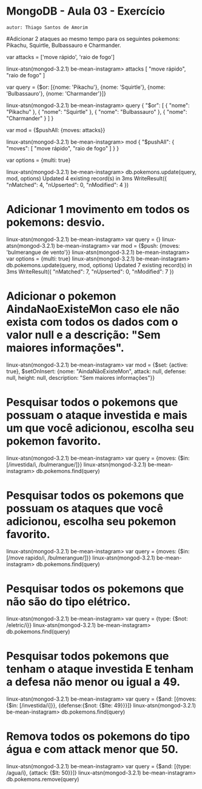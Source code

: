 # MongoDB - Aula 03 - Exercício
    autor: Thiago Santos de Amorim

#Adicionar 2 ataques ao mesmo tempo para os seguintes pokemons: Pikachu, Squirtle, Bulbassauro e Charmander.

var attacks = ['move rápido', 'raio de fogo']

linux-atsn(mongod-3.2.1) be-mean-instagram> attacks
[
  "move rápido",
  "raio de fogo"
]


var query = {$or: [{nome: 'Pikachu'}, {nome: 'Squirtle'}, {nome: 'Bulbassauro'}, {nome: 'Charmander'}]}

linux-atsn(mongod-3.2.1) be-mean-instagram> query
{
  "$or": [
    {
      "nome": "Pikachu"
    },
    {
      "nome": "Squirtle"
    },
    {
      "nome": "Bulbassauro"
    },
    {
      "nome": "Charmander"
    }
  ]
}

var mod = {$pushAll: {moves: attacks}}

linux-atsn(mongod-3.2.1) be-mean-instagram> mod
{
  "$pushAll": {
    "moves": [
      "move rápido",
      "raio de fogo"
    ]
  }
}

var options = {multi: true}

linux-atsn(mongod-3.2.1) be-mean-instagram> db.pokemons.update(query, mod, options)
Updated 4 existing record(s) in 3ms
WriteResult({
  "nMatched": 4,
  "nUpserted": 0,
  "nModified": 4
})



# Adicionar 1 movimento em todos os pokemons: desvio.

linux-atsn(mongod-3.2.1) be-mean-instagram> var query = {}
linux-atsn(mongod-3.2.1) be-mean-instagram> var mod = {$push: {moves: 'bulmerangue de vento'}}
linux-atsn(mongod-3.2.1) be-mean-instagram> var options = {multi: true}
linux-atsn(mongod-3.2.1) be-mean-instagram> db.pokemons.update(query, mod, options)
Updated 7 existing record(s) in 3ms
WriteResult({
  "nMatched": 7,
  "nUpserted": 0,
  "nModified": 7
})


# Adicionar o pokemon AindaNaoExisteMon caso ele não exista com todos os dados com o valor null e a descrição: "Sem maiores informações".

linux-atsn(mongod-3.2.1) be-mean-instagram> var mod = {$set: {active: true}, $setOnInsert: {nome: "AindaNãoExisteMon", attack: null, defense: null, height: null, description: "Sem maiores informações"}}

# Pesquisar todos o pokemons que possuam o ataque investida e mais um que você adicionou, escolha seu pokemon favorito.

linux-atsn(mongod-3.2.1) be-mean-instagram> var query = {moves: {$in: [/investida/i, /bulmerangue/]}}
linux-atsn(mongod-3.2.1) be-mean-instagram> db.pokemons.find(query)


# Pesquisar todos os pokemons que possuam os ataques que você adicionou, escolha seu pokemon favorito.

linux-atsn(mongod-3.2.1) be-mean-instagram> var query = {moves: {$in: [/move rapido/i, /bulmerangue/]}}
linux-atsn(mongod-3.2.1) be-mean-instagram> db.pokemons.find(query)


# Pesquisar todos os pokemons que não são do tipo elétrico.

linux-atsn(mongod-3.2.1) be-mean-instagram> var query = {type: {$not: /eletric/i}}
linux-atsn(mongod-3.2.1) be-mean-instagram> db.pokemons.find(query)


# Pesquisar todos pokemons que tenham o ataque investida E tenham a defesa não menor ou igual a 49.

linux-atsn(mongod-3.2.1) be-mean-instagram> var query = {$and: [{moves: {$in: [/investida/i]}}, {defense:{$not: {$lte: 49}}}]}
linux-atsn(mongod-3.2.1) be-mean-instagram> db.pokemons.find(query)


# Remova todos os pokemons do tipo água e com attack menor que 50.

linux-atsn(mongod-3.2.1) be-mean-instagram> var query = {$and: [{type: /agua/i}, {attack: {$lt: 50}}]}
linux-atsn(mongod-3.2.1) be-mean-instagram> db.pokemons.remove(query)
